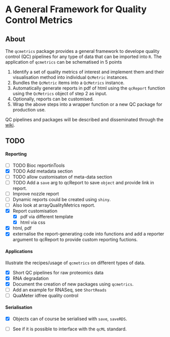 # A General Framework for Quality Control Metrics

## About 

The `qcmetrics` package provides a general framework to develope
quality control (QC) pipelines for any type of data that can be
imported into `R`. The application of `qcmetrics` can be schematised
in 5 points

1. Identify a set of quality metrics of interest and implement them
   and their visualisation method into individual `QcMetric`
   instances.
2. Bundles the `QcMetric` items into a `QcMetrics` instance. 
3. Automatically generate reports in pdf of html using the `qcReport`
   function using the `QcMetrics` object of step 2 as input.
4. Optionally, reports can be customised. 
5. Wrap the above steps into a wrapper function or a new QC package
   for production use.

QC pipelines and packages will be described and disseminated through the [wiki](https://github.com/lgatto/qcmetrics/wiki).

## TODO

#### Reporting 
- [ ] TODO Bioc reportinTools
- [X] TODO Add metadata section
- [ ] TODO allow customisaton of meta-data section
- [ ] TODO Add a `save` arg to qcReport to save `object` and provide link in report.
- [ ] Improve nozzle report
- [ ] Dynamic reports could be created using `shiny`.
- [ ] Also look at arrayQualityMetrics report.
- [X] Report customisation
  - [X] pdf via different template 
  - [X] html via css
- [X] html, pdf
- [X] externalise the report-generating code into functions and 
      add a reporter argument to qcReport to provide custom reporting fuctions.

#### Applications
Illustrate the recipes/usage of `qcmetrics` on different types of data. 
- [X] Short QC pipelines for raw proteomics data
- [X] RNA degradation
- [X] Document the creation of new packages using `qcmetrics`.
- [ ] Add an example for RNASeq, see `ShortReads`
- [ ] QuaMeter idfree quality control

#### Serialisation 
- [X] Objects can of course be serialised with `save`, `saveRDS`.
- [ ] See if it is possible to interface with the `qcML` standard.


